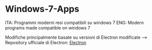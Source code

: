 # Windows-7-Apps
ITA: Programmi moderni resi compatibili su windows 7
ENG: Modern programs made compatible on windows 7

Modifiche principalmente basate su versioni di Electron modificate --> Repository ufficiale di Electron: [Electron](https://github.com/electron/electron)



